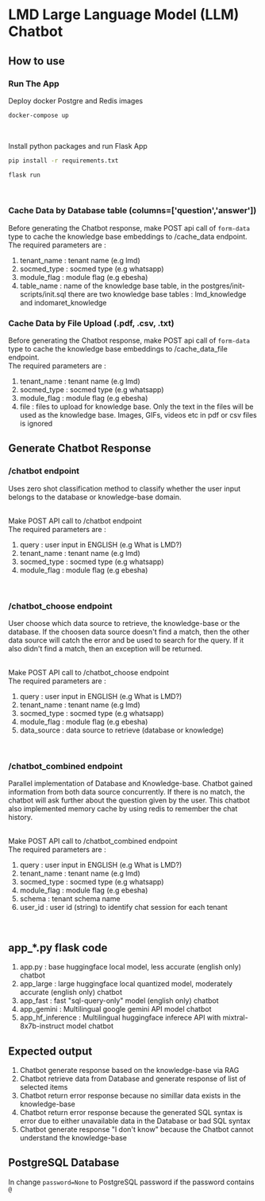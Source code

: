 # LMD Large Language Model (LLM) Chatbot
## How to use 
### Run The App
Deploy docker Postgre and Redis images
```bash
docker-compose up
```
<br>

Install python packages and run Flask App
```bash
pip install -r requirements.txt
```

```bash
flask run
```

<br>

### Cache Data by Database table (columns=['question','answer'])
Before generating the Chatbot response, make POST api call of `form-data` type to cache the knowledge base embeddings to /cache_data endpoint. <br>
The required parameters are :
1. tenant_name : tenant name (e.g lmd)
2. socmed_type : socmed type (e.g whatsapp)
3. module_flag : module flag (e.g ebesha)
4. table_name : name of the knowledge base table, in the postgres/init-scripts/init.sql there are two knowledge base tables : lmd_knowledge and indomaret_knowledge 

### Cache Data by File Upload (.pdf, .csv, .txt)
Before generating the Chatbot response, make POST api call of `form-data` type to cache the knowledge base embeddings to /cache_data_file endpoint. <br>
The required parameters are :
1. tenant_name : tenant name (e.g lmd)
2. socmed_type : socmed type (e.g whatsapp)
3. module_flag : module flag (e.g ebesha)
4. file : files to upload for knowledge base. Only the text in the files will be used as the knowledge base. Images, GIFs, videos etc in pdf or csv files is ignored

## Generate Chatbot Response 
### /chatbot endpoint
Uses zero shot classification method to classify whether the user input belongs to the database or knowledge-base domain. <br><br>

Make POST API call to /chatbot endpoint <br>
The required parameters are :
1. query : user input in ENGLISH (e.g What is LMD?)
2. tenant_name : tenant name (e.g lmd)
3. socmed_type : socmed type (e.g whatsapp)
4. module_flag : module flag (e.g ebesha)
<br>

### /chatbot_choose endpoint
User choose which data source to retrieve, the knowledge-base or the database. If the choosen data source doesn't find a match, then the other data source will catch the error and be used to search for the query. If it also didn't find a match, then an exception will be returned. <br><br>

Make POST API call to /chatbot_choose endpoint <br>
The required parameters are :
1. query : user input in ENGLISH (e.g What is LMD?)
2. tenant_name : tenant name (e.g lmd)
3. socmed_type : socmed type (e.g whatsapp)
4. module_flag : module flag (e.g ebesha)
5. data_source : data source to retrieve (database or knowledge)
<br>

### /chatbot_combined endpoint
Parallel implementation of Database and Knowledge-base. Chatbot gained information from both data source concurrently. If there is no match, the chatbot will ask further about the question given by the user. This chatbot also implemented memory cache by using redis to remember the chat history. <br><br>

Make POST API call to /chatbot_combined endpoint <br>
The required parameters are :
1. query : user input in ENGLISH (e.g What is LMD?)
2. tenant_name : tenant name (e.g lmd)
3. socmed_type : socmed type (e.g whatsapp)
4. module_flag : module flag (e.g ebesha)
5. schema : tenant schema name
6. user_id : user id (string) to identify chat session for each tenant
<br>

## app_*.py flask code
1. app.py : base huggingface local model, less accurate (english only) chatbot
2. app_large : large huggingface local quantized model, moderately accurate (english only) chatbot
3. app_fast : fast "sql-query-only" model (english only) chatbot
4. app_gemini : Multilingual google gemini API model chatbot
5. app_hf_inference : Multilingual huggingface inferece API with mixtral-8x7b-instruct model chatbot
 

## Expected output
1. Chatbot generate response based on the knowledge-base via RAG 
2. Chatbot retrieve data from Database and generate response of list of selected items
3. Chatbot return error response because no simillar data exists in the knowledge-base
4. Chatbot return error response because the generated SQL syntax is error due to either unavailable data in the Database or bad SQL syntax
5. Chatbot generate response "I don't know" because the Chatbot cannot understand the knowledge-base

## PostgreSQL Database
In change `password=None` to PostgreSQL password if the password contains `@`



